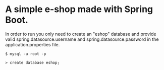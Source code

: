 # A simple e-shop made with Spring Boot.

In order to run you only need to create an "eshop" database and provide valid 
spring.datasource.username and spring.datasource.password in the application.properties file. 
 
```
$ mysql -u root -p

> create database eshop;
```